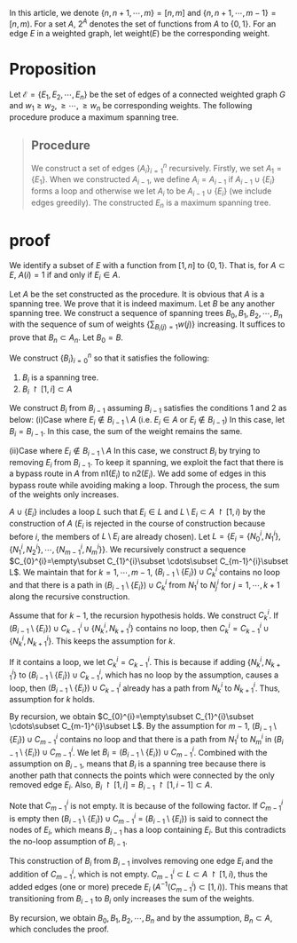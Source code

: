 In this article, we denote $\{n, n+1, \cdots, m\} = [n,m]$ and $\{n, n+1, \cdots, m-1\} = [n,m)$. For a set $A$, $2^{A}$ denotes the set of functions from $A$ to $\{0,1\}$.
For an edge $E$ in a weighted graph, let $\text{weight}(E)$ be the corresponding weight.

# Proposition
Let $\mathcal{E} = \{E_{1}, E_{2},\cdots , E_{n}\}$ be the set of edges of a connected weighted graph $G$ and $w_{1}\geq w_{2},\geq\cdots, \geq w_{n}$ be corresponding weights. The following procedure produce a maximum spanning tree.
>## Procedure
>We construct a set of edges $\{A_{i}\}_{i=1}^{n}$ recursively.
>Firstly, we set $A_1=\{E_{1}\}$. When we constructed $A_{i-1}$, we define $A_{i} = A_{i-1}$ if $A_{i-1}\cup \{E_{i}\}$ forms a loop and otherwise we let $A_{i}$ to be $A_{i-1}\cup \{E_{i}\}$ (we include edges greedily). The constructed $E_{n}$ is a maximum spanning tree.
# proof
We identify a subset of $E$ with a function from $[1,n]$ to $\{0,1\}$.
That is, for $A\subset E$, $A(i) = 1$ if and only if $E_{i}\in A$.

Let $A$ be the set constructed as the procedure. It is obvious that $A$ is a spanning tree. We prove that it is indeed maximum.
Let $B$ be any another spanning tree. We construct a sequence of spanning trees $B_{0}, B_{1}, B_{2},\cdots , B_{n}$ with the sequence of sum of weights $\{\sum_{B_{i}(j)=1}w(j)\}$ increasing. It suffices to prove that $B_{n}\subset A_{n}$.
Let $B_{0} = B$.

We construct $\{B_{i}\}_{i=0}^{n}$ so that it satisfies the following:
1. $B_{i}$ is a spanning tree.
2. $B_{i}\restriction [1,i]\subset A$

We construct $B_{i}$ from $B_{i-1}$ assuming $B_{i-1}$ satisfies the conditions 1 and 2 as below:
(i)Case where $E_{i}\notin B_{i-1}\setminus A$ (i.e. $E_{i}\in A$ or $E_{i}\notin B_{i-1}$)
In this case, let $B_{i}=B_{i-1}$. In this case, the sum of the weight remains the same.

(ii)Case where $E_{i}\notin B_{i-1}\setminus A$
In this case, we construct $B_{i}$ by trying to removing $E_{i}$ from $B_{i-1}$. To keep it spanning, we exploit the fact that there is a bypass route in $A$ from $\text{n}1(E_{i})$ to $\text{n}2(E_{i})$. We add some of edges in this bypass route while avoiding making a loop. Through the process, the sum of the weights only increases.

$A\cup\{E_{i}\}$ includes a loop $L$ such that $E_{i}\in L$ and $L\setminus E_{i}\subset A\restriction [1,i)$ by the construction of $A$ ($E_{i}$ is rejected in the course of construction because before $i$, the members of $L\setminus E_{i}$ are already chosen). Let $L = \{E_{i} = \{N^{i}_{0}, N^{i}_{1}\}, \{N^{i}_{1}, N^{i}_{2}\}, \cdots, \{N^{i}_{m-1}, N^{i}_{m}\}\}$. We recursively construct a sequence $C_{0}^{i}=\empty\subset C_{1}^{i}\subset \cdots\subset C_{m-1}^{i}\subset L$. We maintain that for $k=1,\cdots, m-1$, $(B_{i-1}\setminus \{E_{i}\})\cup C_{k}^{i}$ contains no loop and that there is a path in $(B_{i-1}\setminus \{E_{i}\})\cup C_{k}^{i}$ from $N^{i}_{1}$ to $N^{i}_{j}$ for $j = 1, \cdots, k+1$ along the recursive construction.

Assume that for $k-1$, the recursion hypothesis holds.
We construct $C_{k}^{i}$.
If $(B_{i-1}\setminus \{E_{i}\})\cup C_{k-1}^{i}\cup \{N^{i}_{k}, N^{i}_{k+1}\}$ contains no loop, then $C_{k}^{i}=C_{k-1}^{i}\cup \{N^{i}_{k}, N^{i}_{k+1}\}$. This keeps the assumption for $k$.

If it contains a loop, we let $C_{k}^{i}=C_{k-1}^{i}$. This is because if adding $\{N^{i}_{k}, N^{i}_{k+1}\}$ to $(B_{i-1}\setminus \{E_{i}\})\cup C_{k-1}^{i}$, which has no loop by the assumption, causes a loop, then $(B_{i-1}\setminus \{E_{i}\})\cup C_{k-1}^{i}$ already has a path from $N^{i}_{k}$ to $N^{i}_{k+1}$. Thus, assumption for $k$ holds.

By recursion, we obtain $C_{0}^{i}=\empty\subset C_{1}^{i}\subset \cdots\subset C_{m-1}^{i}\subset L$. By the assumption for $m-1$, $(B_{i-1}\setminus \{E_{i}\})\cup C_{m-1}^{i}$ contains no loop and that there is a path from $N^{i}_{1}$ to $N^{i}_{m}$ in $(B_{i-1}\setminus \{E_{i}\})\cup C_{m-1}^{i}$. We let $B_{i} = (B_{i-1}\setminus \{E_{i}\})\cup C_{m-1}^{i}$. Combined with the assumption on $B_{i-1}$, means that $B_{i}$ is a spanning tree because there is another path that connects the points which were connected by the only removed edge $E_{i}$. Also, $B_{i}\restriction [1,i] = B_{i-1}\restriction [1,i-1]\subset A$.

Note that $C_{m-1}^{i}$ is not empty. It is because of the following factor. If $C_{m-1}^{i}$ is empty then $(B_{i-1}\setminus \{E_{i}\})\cup C_{m-1}^{i}$ = $(B_{i-1}\setminus \{E_{i}\})$ is said to connect the nodes of $E_{i}$, which means $B_{i-1}$ has a loop containing $E_{i}$. But this contradicts the no-loop assumption of $B_{i-1}$.

This construction of $B_{i}$ from $B_{i-1}$ involves removing one edge $E_{i}$ and the addition of $C_{m-1}^{i}$, which is not empty. $C_{m-1}^{i}\subset L\subset A\restriction [1,i)$, thus the added edges (one or more) precede $E_{i}$ ($A^{-1}(C_{m-1}^{i})\subset [1,i)$). This means that transitioning from $B_{i-1}$ to $B_{i}$ only increases the sum of the weights.

By recursion, we obtain $B_{0}, B_{1}, B_{2},\cdots , B_{n}$ and by the assumption, $B_{n}\subset A$, which concludes the proof.